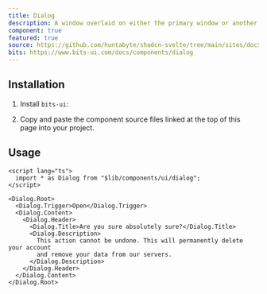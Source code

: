 ```yaml
---
title: Dialog
description: A window overlaid on either the primary window or another dialog window, rendering the content underneath inert.
component: true
featured: true
source: https://github.com/huntabyte/shadcn-svelte/tree/main/sites/docs/src/lib/registry/default/ui/dialog
bits: https://www.bits-ui.com/docs/components/dialog
---
```


<script>
  import { ComponentPreview, ManualInstall, PMAddComp, PMInstall } from '$lib/components/docs';
</script>

<ComponentPreview name="dialog-demo">

<div></div>

</ComponentPreview>

## Installation

<PMAddComp name="dialog" />

<ManualInstall>

1. Install `bits-ui`:

<PMInstall command="bits-ui" />

2. Copy and paste the component source files linked at the top of this page into your project.

</ManualInstall>

## Usage

```svelte
<script lang="ts">
  import * as Dialog from "$lib/components/ui/dialog";
</script>

<Dialog.Root>
  <Dialog.Trigger>Open</Dialog.Trigger>
  <Dialog.Content>
    <Dialog.Header>
      <Dialog.Title>Are you sure absolutely sure?</Dialog.Title>
      <Dialog.Description>
        This action cannot be undone. This will permanently delete your account
        and remove your data from our servers.
      </Dialog.Description>
    </Dialog.Header>
  </Dialog.Content>
</Dialog.Root>
```
